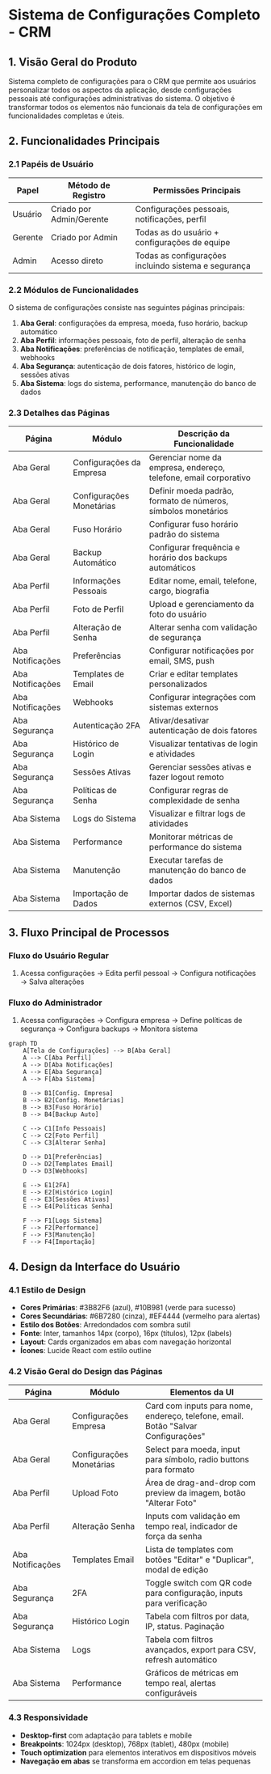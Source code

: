 # Sistema de Configurações Completo - CRM

## 1. Visão Geral do Produto

Sistema completo de configurações para o CRM que permite aos usuários personalizar todos os aspectos da aplicação, desde configurações pessoais até configurações administrativas do sistema. O objetivo é transformar todos os elementos não funcionais da tela de configurações em funcionalidades completas e úteis.

## 2. Funcionalidades Principais

### 2.1 Papéis de Usuário

| Papel | Método de Registro | Permissões Principais |
|-------|-------------------|----------------------|
| Usuário | Criado por Admin/Gerente | Configurações pessoais, notificações, perfil |
| Gerente | Criado por Admin | Todas as do usuário + configurações de equipe |
| Admin | Acesso direto | Todas as configurações incluindo sistema e segurança |

### 2.2 Módulos de Funcionalidades

O sistema de configurações consiste nas seguintes páginas principais:

1. **Aba Geral**: configurações da empresa, moeda, fuso horário, backup automático
2. **Aba Perfil**: informações pessoais, foto de perfil, alteração de senha
3. **Aba Notificações**: preferências de notificação, templates de email, webhooks
4. **Aba Segurança**: autenticação de dois fatores, histórico de login, sessões ativas
5. **Aba Sistema**: logs do sistema, performance, manutenção do banco de dados

### 2.3 Detalhes das Páginas

| Página | Módulo | Descrição da Funcionalidade |
|--------|--------|----------------------------|
| Aba Geral | Configurações da Empresa | Gerenciar nome da empresa, endereço, telefone, email corporativo |
| Aba Geral | Configurações Monetárias | Definir moeda padrão, formato de números, símbolos monetários |
| Aba Geral | Fuso Horário | Configurar fuso horário padrão do sistema |
| Aba Geral | Backup Automático | Configurar frequência e horário dos backups automáticos |
| Aba Perfil | Informações Pessoais | Editar nome, email, telefone, cargo, biografia |
| Aba Perfil | Foto de Perfil | Upload e gerenciamento da foto do usuário |
| Aba Perfil | Alteração de Senha | Alterar senha com validação de segurança |
| Aba Notificações | Preferências | Configurar notificações por email, SMS, push |
| Aba Notificações | Templates de Email | Criar e editar templates personalizados |
| Aba Notificações | Webhooks | Configurar integrações com sistemas externos |
| Aba Segurança | Autenticação 2FA | Ativar/desativar autenticação de dois fatores |
| Aba Segurança | Histórico de Login | Visualizar tentativas de login e atividades |
| Aba Segurança | Sessões Ativas | Gerenciar sessões ativas e fazer logout remoto |
| Aba Segurança | Políticas de Senha | Configurar regras de complexidade de senha |
| Aba Sistema | Logs do Sistema | Visualizar e filtrar logs de atividades |
| Aba Sistema | Performance | Monitorar métricas de performance do sistema |
| Aba Sistema | Manutenção | Executar tarefas de manutenção do banco de dados |
| Aba Sistema | Importação de Dados | Importar dados de sistemas externos (CSV, Excel) |

## 3. Fluxo Principal de Processos

### Fluxo do Usuário Regular
1. Acessa configurações → Edita perfil pessoal → Configura notificações → Salva alterações

### Fluxo do Administrador
1. Acessa configurações → Configura empresa → Define políticas de segurança → Configura backups → Monitora sistema

```mermaid
graph TD
    A[Tela de Configurações] --> B[Aba Geral]
    A --> C[Aba Perfil]
    A --> D[Aba Notificações]
    A --> E[Aba Segurança]
    A --> F[Aba Sistema]
    
    B --> B1[Config. Empresa]
    B --> B2[Config. Monetárias]
    B --> B3[Fuso Horário]
    B --> B4[Backup Auto]
    
    C --> C1[Info Pessoais]
    C --> C2[Foto Perfil]
    C --> C3[Alterar Senha]
    
    D --> D1[Preferências]
    D --> D2[Templates Email]
    D --> D3[Webhooks]
    
    E --> E1[2FA]
    E --> E2[Histórico Login]
    E --> E3[Sessões Ativas]
    E --> E4[Políticas Senha]
    
    F --> F1[Logs Sistema]
    F --> F2[Performance]
    F --> F3[Manutenção]
    F --> F4[Importação]
```

## 4. Design da Interface do Usuário

### 4.1 Estilo de Design

- **Cores Primárias**: #3B82F6 (azul), #10B981 (verde para sucesso)
- **Cores Secundárias**: #6B7280 (cinza), #EF4444 (vermelho para alertas)
- **Estilo dos Botões**: Arredondados com sombra sutil
- **Fonte**: Inter, tamanhos 14px (corpo), 16px (títulos), 12px (labels)
- **Layout**: Cards organizados em abas com navegação horizontal
- **Ícones**: Lucide React com estilo outline

### 4.2 Visão Geral do Design das Páginas

| Página | Módulo | Elementos da UI |
|--------|--------|-----------------|
| Aba Geral | Configurações Empresa | Card com inputs para nome, endereço, telefone, email. Botão "Salvar Configurações" |
| Aba Geral | Configurações Monetárias | Select para moeda, input para símbolo, radio buttons para formato |
| Aba Perfil | Upload Foto | Área de drag-and-drop com preview da imagem, botão "Alterar Foto" |
| Aba Perfil | Alteração Senha | Inputs com validação em tempo real, indicador de força da senha |
| Aba Notificações | Templates Email | Lista de templates com botões "Editar" e "Duplicar", modal de edição |
| Aba Segurança | 2FA | Toggle switch com QR code para configuração, inputs para verificação |
| Aba Segurança | Histórico Login | Tabela com filtros por data, IP, status. Paginação |
| Aba Sistema | Logs | Tabela com filtros avançados, export para CSV, refresh automático |
| Aba Sistema | Performance | Gráficos de métricas em tempo real, alertas configuráveis |

### 4.3 Responsividade

- **Desktop-first** com adaptação para tablets e mobile
- **Breakpoints**: 1024px (desktop), 768px (tablet), 480px (mobile)
- **Touch optimization** para elementos interativos em dispositivos móveis
- **Navegação em abas** se transforma em accordion em telas pequenas